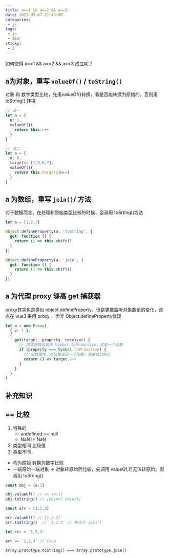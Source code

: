 ```yaml
---
title: a==1 && a==2 && a==3
date: 2023-05-07 22:43:00
categories:
 - js
tags:
 - js
 - 面试
sticky:
 - 2
---
```



如何使得 a==1 && a==2 && a==3 成立呢？

## a为对象，重写 `valueOf()` / `toString()`
对象 和 数字类型比较，先用valueOf()转换，看是否能转换为原始的，否则用 toString() 转换
```js
// 法一
let a = {
  n: 1,
  valueOf(){
    return this.n++
  }
}

// 法二
let a = {
  n: 0,
  targets: [1,5,6,7],
  valueOf(){
    return this.targets[n++]
  }
}
```
## a 为数组，重写 `join()`/ 方法
对于数据而言，在处理和原始类型比较的时候，会调用 toSrting()方法

```js
let a = [1,2,3]

Object.defineProperty(a, 'toString', {
  get: function () {
    return () => this.shift()
  }
})

Object.defineProperty(a, 'join', {
  get: function () {
    return () => this.shift()
  }
})

```
## a 为代理 proxy 够高 get 捕获器

proxy其实也是类似 object.defineProperty，但是更能监听对象数组的变化，这点在 vue3 采用 proxy ，舍弃 Object.defineProperty体现

```js
let a = new Proxy(
  { v: 1 },
  {
    get(target, property, receiver) {
      // 隐式转换会调用 Symbol.toPrimitive，这是一个函数
      if (property === Symbol.toPrimitive) {
        // 函数属性，所以要返回一个函数，会被自动执行
        return () => target.v++
      }
    }
  }
)

```

## 补充知识

## == 比较

1. 特殊的 
    * undefined == null
    * NaN != NaN
2. 类型相同
  比较值
3. 类型不同
  * 均为原始 转换为数字比较
  * 一端原始一端对象 => 对象转原始后比较，先调用 valueOf,若无法转原始，则调用 toString()

```js
const obj = {a:1}

obj.valueOf() // => {a:1}
obj.toString() // [object object]

const arr = [1,2,3]

arr.valueOf() // [1,2,3]
arr.toString()  // '1,2,3' // 相当于 join()

let str = '1,2,3'

arr == '1,2,3' // true
```
`Array.prototype.toString() === Array.prototype.join()`
